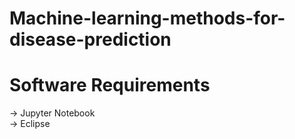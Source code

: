# Machine-learning-methods-for-disease-prediction

#  Software Requirements
-> Jupyter Notebook <br>
-> Eclipse

